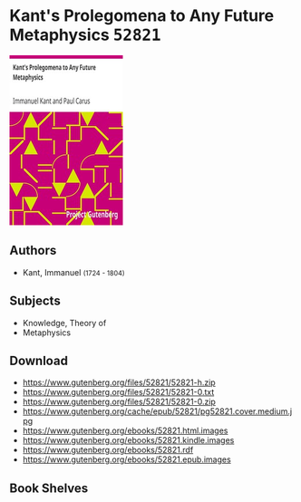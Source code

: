 # Kant's Prolegomena to Any Future Metaphysics <kbd>52821</kbd>

![](./cover.medium.jpg "")

## Authors


 - Kant, Immanuel <small>(1724 - 1804)</small>

## Subjects


 - Knowledge, Theory of
 - Metaphysics

## Download


 - https://www.gutenberg.org/files/52821/52821-h.zip
 - https://www.gutenberg.org/files/52821/52821-0.txt
 - https://www.gutenberg.org/files/52821/52821-0.zip
 - https://www.gutenberg.org/cache/epub/52821/pg52821.cover.medium.jpg
 - https://www.gutenberg.org/ebooks/52821.html.images
 - https://www.gutenberg.org/ebooks/52821.kindle.images
 - https://www.gutenberg.org/ebooks/52821.rdf
 - https://www.gutenberg.org/ebooks/52821.epub.images

## Book Shelves


